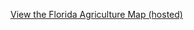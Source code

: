 [View the Florida Agriculture Map (hosted)](https://your-username.github.io/your-repo-name/florida_agriculture_map_long.html)
